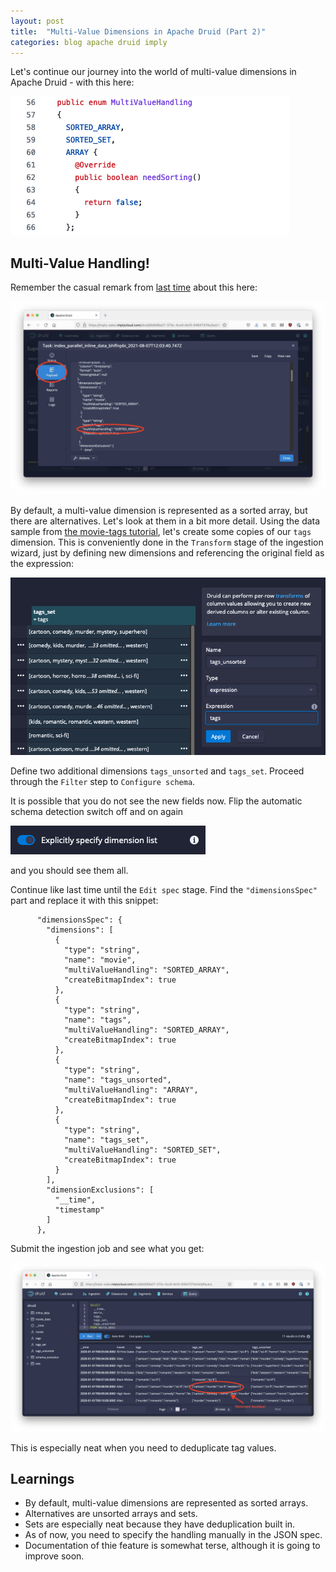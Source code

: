 ```yaml
---
layout: post
title:  "Multi-Value Dimensions in Apache Druid (Part 2)"
categories: blog apache druid imply
---
```


Let's continue our journey into the world of multi-value dimensions in Apache Druid - with this here:

![Source snippet](/assets/2021-08-29-source.png)

## Multi-Value Handling!

Remember the casual remark from [last time](/2021/08/07/multivalue-dimensions-in-apache-druid-part-1/) about this here:

![Payload](/assets/2021-08-07-10-payload.jpeg)

By default, a multi-value dimension is represented as a sorted array, but there are alternatives. Let's look at them in a bit more detail. Using the data sample from [the movie-tags tutorial](/2021/08/07/multivalue-dimensions-in-apache-druid-part-1/), let's create some copies of our `tags` dimension. This is conveniently done in the `Transform` stage of the ingestion wizard, just by defining new dimensions and referencing the original field as the expression:

![Transform](/assets/2021-08-29-transform.png)

Define two additional dimensions `tags_unsorted` and `tags_set`. Proceed through the `Filter` step to `Configure schema`.

It is possible that you do not see the new fields now. Flip the automatic schema detection switch off and on again

![Auto-Schema](/assets/2021-08-29-autodim.png)

and you should see them all.

Continue like last time until the `Edit spec` stage. Find the `"dimensionsSpec"` part and replace it with this snippet:

```
      "dimensionsSpec": {
        "dimensions": [
          {
            "type": "string",
            "name": "movie",
            "multiValueHandling": "SORTED_ARRAY",
            "createBitmapIndex": true
          },
          {
            "type": "string",
            "name": "tags",
            "multiValueHandling": "SORTED_ARRAY",
            "createBitmapIndex": true
          },
          {
            "type": "string",
            "name": "tags_unsorted",
            "multiValueHandling": "ARRAY",
            "createBitmapIndex": true
          },
          {
            "type": "string",
            "name": "tags_set",
            "multiValueHandling": "SORTED_SET",
            "createBitmapIndex": true
          }
        ],
        "dimensionExclusions": [
          "__time",
          "timestamp"
        ]
      },
```

Submit the ingestion job and see what you get:

![Query Result](/assets/2021-08-29-query.jpg)

This is especially neat when you need to deduplicate tag values.

## Learnings

- By default, multi-value dimensions are represented as sorted arrays.
- Alternatives are unsorted arrays and sets.
- Sets are especially neat because they have deduplication built in.
- As of now, you need to specify the handling manually in the JSON spec.
- Documentation of thie feature is somewhat terse, although it is going to improve soon.

